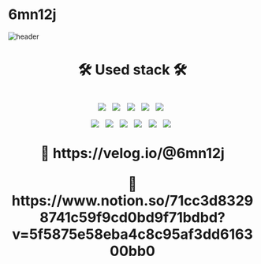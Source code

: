 # 6mn12j
![header](https://capsule-render.vercel.app/api?type=slice&color=75bde0&height=300&section=header&text=6mn12j&fontSize=90&fontColor=363636&fontAlignY=40)

<h1 align="center">🛠 Used stack 🛠</p>
<p align="center">
   <img src="https://img.shields.io/badge/Python-3776AB?style=flat-square&logo=Python&logoColor=white"/></a>&nbsp
   <img src="https://img.shields.io/badge/C-A8B9CC?style=flat-square&logo=C&logoColor=white"/></a>&nbsp 
   <img src="https://img.shields.io/badge/PHP-777BB4?style=flat-square&logo=php&logoColor=white"/></a>&nbsp 
   <img src="https://img.shields.io/badge/JavaScript-F7DF1E?style=flat-square&logo=JavaScript&logoColor=white"/></a>&nbsp
   <img src="https://img.shields.io/badge/Babel-F9DC3E?style=flat-square&logo=Babel&logoColor=white"/></a>&nbsp</br>
   <img src="https://img.shields.io/badge/Node.js-339933?style=flat-square&logo=Node.js&logoColor=white"/></a>&nbsp
   <img src="https://img.shields.io/badge/React-61DAFB?style=flat-square&logo=React&logoColor=white"/></a>&nbsp 
   <img src="https://img.shields.io/badge/HTML5-E34F26?style=flat-square&logo=HTML5&logoColor=white"/></a>&nbsp 
   <img src="https://img.shields.io/badge/css-1572B6?style=flat-square&logo=css3&logoColor=white"/></a>&nbsp 
   <img src="https://img.shields.io/badge/Mongo DB-47A248?style=flat-square&logo=MongoDB&logoColor=white"/></a>&nbsp 
   <img src="https://img.shields.io/badge/MySQL-4479A1?style=flat-square&logo=MySQL&logoColor=white"/></a>&nbsp 
<p>

<p> 🌈 https://velog.io/@6mn12j</br> </p>
<p> 🌈 https://www.notion.so/71cc3d83298741c59f9cd0bd9f71bdbd?v=5f5875e58eba4c8c95af3dd616300bb0 </p>
